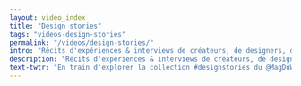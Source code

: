 ```yaml
---
layout: video_index
title: "Design stories"
tags: "videos-design-stories"
permalink: "/videos/design-stories/"
intro: "Récits d'expériences & interviews de créateurs, de designers, de développeurs qui tentent chaque jour d'améliorer le quotidien de milliards de personnes."
description: "Récits d'expériences & interviews de créateurs, de designers, de développeurs qui tentent chaque jour d'améliorer le quotidien de milliards de personnes."
text-twtr: "En train d'explorer la collection #designstories du @MagDuWebdesign"
---
```

